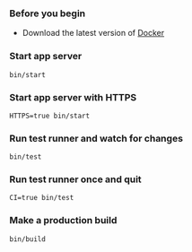 ### Before you begin

* Download the latest version of [Docker][1]

### Start app server

```
bin/start
```

### Start app server with HTTPS

```
HTTPS=true bin/start
```

### Run test runner and watch for changes

```
bin/test
```

### Run test runner once and quit

```
CI=true bin/test
```

### Make a production build

```
bin/build
```

[1]: https://www.docker.com/products/overview
